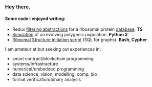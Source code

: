 ### Hey there.

#### Some code i enjoyed writing:

  - Redux [filtering abstractions](https://github.com/rtviii/ribosome.xyz-frontend.ts/blob/master/src/redux/reducers/Filters/ActionTypes.ts) for a ribosomal protein [database](https://ribosome.xyz). __TS__ 
  - [Simulation](https://github.com/rtviii/polygenicity-simulations/blob/master/february/Individual/Individ_T.py) of an evolving polygenic population. __Python 3__
  - [Ribsomal Structure initiation script](https://github.com/rtviii/ribxz/blob/master/src/resources/cypher-tools/induct_struct..sh) (SQL for graphs). __Bash, Cypher__
 
I am amateur at but seeking out experiences in:

+ smart contract/blockchain programming
+ systems/infrastracture
+ numerical/embedded programming
+ data science, vision, modelling, comp. bio
+ formal verification/binary analysis

